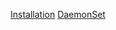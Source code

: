 [Installation](https://github.com/NileshChandekar/kubernetes_101/blob/master/data/install.md) 
[DaemonSet](https://github.com/NileshChandekar/kubernetes_101/blob/master/data/install.md) 
